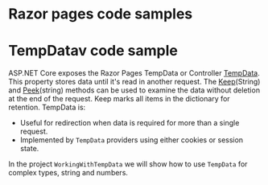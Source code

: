 # Razor pages code samples

# TempDatav code sample

ASP.NET Core exposes the Razor Pages TempData or Controller [TempData](https://learn.microsoft.com/en-us/aspnet/core/fundamentals/app-state?view=aspnetcore-3.1#tempdata-1). This property stores data until it's read in another request. The [Keep](https://learn.microsoft.com/en-us/dotnet/api/microsoft.aspnetcore.mvc.viewfeatures.itempdatadictionary.keep?view=aspnetcore-7.0)(String) and [Peek](https://learn.microsoft.com/en-us/dotnet/api/microsoft.aspnetcore.mvc.viewfeatures.itempdatadictionary.peek?view=aspnetcore-7.0)(string) methods can be used to examine the data without deletion at the end of the request. Keep marks all items in the dictionary for retention. TempData is:

- Useful for redirection when data is required for more than a single request.
- Implemented by `TempData` providers using either cookies or session state.

In the project `WorkingWithTempData` we will show how to use `TempData` for complex types, string and numbers.